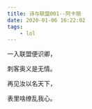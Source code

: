 ```yaml
---
title: 诗与联盟001--阿卡丽
date: 2020-01-06 16:22:02
tags:
    - lol
---
```

一入联盟便识卿，

刺客奥义是无情。
<!--more-->
再见汝以名天下，

表里啥缭乱我心。

